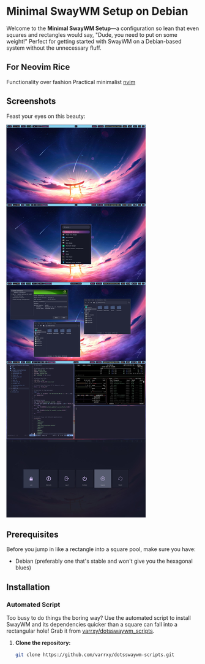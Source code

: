 # Minimal SwayWM Setup on Debian

Welcome to the **Minimal SwayWM Setup**—a configuration so lean that even squares and rectangles would say, "Dude, you need to put on some weight!" Perfect for getting started with SwayWM on a Debian-based system without the unnecessary fluff.

## For Neovim Rice

Functionality over fashion Practical minimalist  [nvim](https://github.com/varrxy/VimVarrxy) 

## Screenshots

Feast your eyes on this beauty:

![App Screenshot](https://raw.githubusercontent.com/varrxy/share/refs/heads/main/1.jpg)

## Prerequisites

Before you jump in like a rectangle into a square pool, make sure you have:

- Debian (preferably one that's stable and won't give you the hexagonal blues)

## Installation

### Automated Script

Too busy to do things the boring way? Use the automated script to install SwayWM and its dependencies quicker than a square can fall into a rectangular hole! Grab it from [varrxy/dotsswaywm_scripts](https://github.com/varrxy/dotsswaywm-scripts).

1. **Clone the repository:**

   ```bash
   git clone https://github.com/varrxy/dotsswaywm-scripts.git
   
